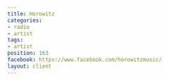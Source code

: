 ```yaml
---
title: Horowitz
categories:
- radio
- artist
tags:
- artist
position: 163
facebook: https://www.facebook.com/horowitzmusic/
layout: client
---
```


